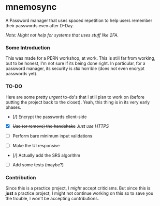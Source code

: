 # mnemosync
A Password manager that uses spaced repetition to help users remember their passwords even after D-Day.

_Note: Might not help for systems that uses stuff like  2FA._

### Some Introduction

This was made for a PERN workshop, at work. This is still far from working, but to be honest, I'm not sure if its being done right. In particular, for a password manager, its security is _still_ horrible (does not even encrypt passwords yet).

### TO-DO

Here are some pretty _urgent_ to-do's that I still plan to work on (before putting the project back to the closet). Yeah, this thing is in its very early phases.

- [/] Encrypt the passwords client-side

- [X] ~~Use (or remove) the handshake~~ _Just use HTTPS_

- [ ] Perform bare minimum input validations

- [ ] Make the UI responsive

- [/] Actually add the SRS algorithm

- [ ] Add some tests (maybe?)

### Contribution

Since this is a practice project, I _might_ accept criticisms. But since this is **just** a practice project, I might not continue working on this so to save you the trouble, I won't be accepting contributions.